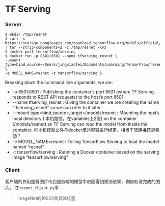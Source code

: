 # TF Serving

### Server

```
$ mkdir /tmp/resnet
$ curl -s https://storage.googleapis.com/download.tensorflow.org/models/official/20181001_resnet/savedmodels/resnet_v2_fp32_savedmodel_NHWC_jpg.tar.gz | tar --strip-components=2 -C /tmp/resnet -xvz
$ docker pull tensorflow/serving
$ docker run -p 8501:8501 --name tfserving_resnet \
--mount type=bind,source=/Users/jingxiaofei/Documents/Learning/TensorFlow/resnet_serving/resnet,target=/models/resnet \
-e MODEL_NAME=resnet -t tensorflow/serving &
```

Breaking down the command line arguments, we are:
* -p 8501:8501 : Publishing the container’s port 8501 (where TF Serving responds to REST API requests) to the host’s port 8501
* --name tfserving_resnet : Giving the container we are creating the name “tfserving_resnet” so we can refer to it later
* --mount type=bind,source=<path to your model>,target=/models/resnet : Mounting the host’s local directory (<path to your model> 本机路径，在variables上2层) on the container (/models/resnet) so TF Serving can read the model from inside the container. 将本机模型文件与docker里的容器进行绑定，相当于软连接还是移动？
* -e MODEL_NAME=resnet : Telling TensorFlow Serving to load the model named “resnet”
* -t tensorflow/serving : Running a Docker container based on the serving image “tensorflow/serving”

### Client
客户端的作用是将图片传到服务端的模型中进而得到预测结果，例如处理完成的图片。
在`resnet_client.py`中

> ImageNet的10000类具体标签